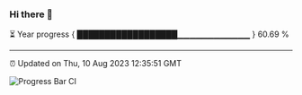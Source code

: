 ### Hi there 👋

⏳ Year progress { ██████████████████▁▁▁▁▁▁▁▁▁▁▁▁ } 60.69 %

---

⏰ Updated on Thu, 10 Aug 2023 12:35:51 GMT

![Progress Bar CI](https://github.com/ZhaoGui/ZhaoGui/workflows/Progress%20Bar%20CI/badge.svg)
